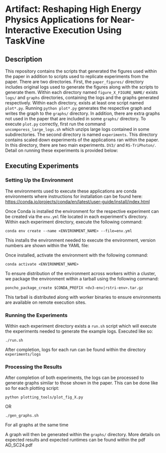 # Artifact: Reshaping High Energy Physics Applications for Near-Interactive Execution Using TaskVine

## Description

This repository contains the scripts that generated the figures used within the paper in addition to scripts used to replicate 
experiments from the paper. There are two directories. First, the `paper_figures/` directory includes original logs used to generate 
the figures along with the scripts to generate them. Within each directory named `figure_X_FIGURE_NAME/` exists `logs/` and `graphs` directories,
containing the logs and the graphs generated respectively. Within each directory, exists at least one script named `plot*.py`. Running `python plot*.py`
generates the respective graph and writes the graph to the `graphs/` directory. In addition, there are extra graphs not used in the paper that are included in some `graphs/` directory. 
To execute `plot.py` correctly, first run the command `uncomporess_large_logs.sh` which unzips large logs contained in some subdirectories. 
The second directory is named `experiments`. This directory contains scaled down experiments of the applications ran within the paper. 
In this directory, there are two main experiments. `DV3/` and `RS-TriPhoton/`. Detail on running these experiments is provided below:

## Executing Experiments

### Setting Up the Environment

The environments used to execute these applications are conda environments where instructions for installation can be found here: 
https://conda.io/projects/conda/en/latest/user-guide/install/index.html

Once Conda is installed the environment for the respective experiment can be created via the `env.yml` file located in each experiment's directory.
Within each experiment directory, execute the following command:

```
conda env create --name <ENVIRONMENT_NAME> --file=env.yml
```

This installs the environment needed to execute the environment, version numbers are shown within the YAML file:

Once installed, activate the environment with the following command:

```
conda activate <ENVIRONMENT_NAME>
```

To ensure distribution of the environment across workers within a cluster, we package the environment within a tarball using the following command:

```
poncho_package_create $CONDA_PREFIX <dv3-env|rstri-env>.tar.gz
```

This tarball is distributed along with worker binaries to ensure environments are available on remote execution sites.


### Running the Experiments

Within each experiment directory exists a `run.sh` script which will execute the experiments needed to generate the example logs. Executed like so:

```
./run.sh
```

After completion, logs for each run can be found within the directory `experiments/logs`

### Processing the Results

After completion of both experiments, the logs can be processed to generate graphs similar to those shown in the paper. This can be done like so for each plotting script:
 
```
python plotting_tools/plot_fig_X.py
```

OR

```
./gen_graphs.sh

```
For all graphs at the same time

A graph will then be generated within the `graphs/` directory.
More details on expected results and expected runtimes can be found within the pdf AD_SC24.pdf








